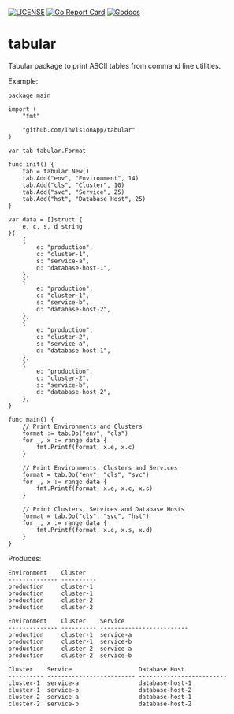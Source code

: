 [![LICENSE](https://img.shields.io/badge/license-MIT-orange.svg)](LICENSE)
[![Go Report Card](https://goreportcard.com/badge/github.com/InVisionApp/tabular)](https://goreportcard.com/report/github.com/InVisionApp/tabular)
[![Godocs](https://img.shields.io/badge/golang-documentation-blue.svg)](https://godoc.org/github.com/InVisionApp/tabular)

# tabular

Tabular package to print ASCII tables from command line utilities.

Example:

```
package main

import (
	"fmt"

	"github.com/InVisionApp/tabular"
)

var tab tabular.Format

func init() {
	tab = tabular.New()
	tab.Add("env", "Environment", 14)
	tab.Add("cls", "Cluster", 10)
	tab.Add("svc", "Service", 25)
	tab.Add("hst", "Database Host", 25)
}

var data = []struct {
	e, c, s, d string
}{
	{
		e: "production",
		c: "cluster-1",
		s: "service-a",
		d: "database-host-1",
	},
	{
		e: "production",
		c: "cluster-1",
		s: "service-b",
		d: "database-host-2",
	},
	{
		e: "production",
		c: "cluster-2",
		s: "service-a",
		d: "database-host-1",
	},
	{
		e: "production",
		c: "cluster-2",
		s: "service-b",
		d: "database-host-2",
	},
}

func main() {
	// Print Environments and Clusters
	format := tab.Do("env", "cls")
	for _, x := range data {
		fmt.Printf(format, x.e, x.c)
	}

	// Print Environments, Clusters and Services
	format = tab.Do("env", "cls", "svc")
	for _, x := range data {
		fmt.Printf(format, x.e, x.c, x.s)
	}

	// Print Clusters, Services and Database Hosts
	format = tab.Do("cls", "svc", "hst")
	for _, x := range data {
		fmt.Printf(format, x.c, x.s, x.d)
	}
}
```

Produces:

```
Environment    Cluster
-------------- ----------
production     cluster-1
production     cluster-1
production     cluster-2
production     cluster-2

Environment    Cluster    Service
-------------- ---------- -------------------------
production     cluster-1  service-a
production     cluster-1  service-b
production     cluster-2  service-a
production     cluster-2  service-b

Cluster    Service                   Database Host
---------- ------------------------- -------------------------
cluster-1  service-a                 database-host-1
cluster-1  service-b                 database-host-2
cluster-2  service-a                 database-host-1
cluster-2  service-b                 database-host-2
```